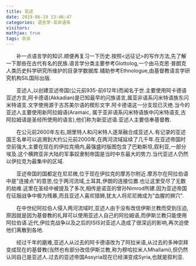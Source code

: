 ```yaml
---
title: 亚述
date: 2019-06-19 13:46:47
categories: 语言学-亚非语系
visitors: 
mathjax: true
tags: 杂谈
---
```

&emsp;&emsp;补一点语言学的知识.顺便再复习一下历史.按照<远征记>的写作方法,先了解一下那些在古代有名的民族.语言学分类主要参考Glottolog,一个由马克思$\cdot$普朗克人类历史科学研究所维护的目录学数据库.辅助参考Ethnologue,由基督教语言学研究机构SIL国际出版.

<!--more-->

&emsp;&emsp;亚述人,以创建亚述帝国(公元前935-前612年)而闻名于世.主要使用阿卡德语亚述方言,阿卡德语(Akkadian)是已知最早的闪族语言,属亚非语系闪米特语族东闪米特语支.文字使用源于古苏美尔语的楔形文字.阿卡德语这一分支现已灭绝.当今的亚述人主要使用新阿拉姆语(Aramaic, 属于亚非语系闪米特语族中闪米特语支,古阿拉姆语是圣经所使用的语言),他们称为新亚述语.亚述人主要信奉基督教.

&emsp;&emsp;在公元前2600年左右,胡里特人和闪米特人逐渐融合成亚述人.有记录的亚述国王名单可以追溯到大约公元前2000年,在两河流域延续了几千年.在亚述帝国时空前强大,主要在现在的伊拉克境内,最强盛时版图包含了巴勒斯坦,叙利亚,一部分埃及.这个横跨亚非大陆的军事奴隶制帝国是当时中东最大的势力.当代亚述人仍然以伊拉克为最集中的区域.

&emsp;&emsp;亚述帝国的国都定在尼尼微,位于现在伊拉克的摩苏尔附近.摩苏尔在阿拉伯语中是"连接点"的意思,位于两河流域,土耳其,伊朗的连接位置.也让这里受尽了无数的劫难.这里在圣经中被提及了多次,相传是诺亚的曾孙Nimrod所建.因为亚述帝国在征服战争中极为残暴,而且亚述人喜欢猎狮,犹太人将尼尼微成为"血腥的狮穴".

&emsp;&emsp;在中世纪阿拉伯人侵入两河流域时,亚述人由于没有改信伊斯兰教而受到压迫,原因就是因为基督教的礼拜可以使用亚述人自己的阿拉姆语,而伊斯兰教只能使用阿拉伯语.近代,伊拉克战争以及之后的ISIS对亚述人造成了很深远的影响,再次迫使他们离散到各地.

&emsp;&emsp;经过千年的磨难,亚述人从过去的阿卡德语改为了阿拉米语,从过去的多神崇拜变成现在的基督教(当然也有部分改信伊斯兰教,称为穆哈拉米人Mhallami),但仍然认同自己是亚述人.过去的亚述帝国Assyria现在已经演变成Syria,也就是叙利亚.
